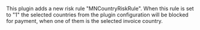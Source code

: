 This plugin adds a new risk rule "MNCountryRiskRule". When this rule is set to "1" the selected countries from the plugin configuration will be blocked for payment, when one of them is the selected invoice country.